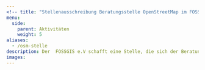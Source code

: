 ```yaml
---
<!-- title: "Stellenausschreibung Beratungsstelle OpenStreetMap im FOSSGIS e.V."
menu:
  side:
    parent: Aktivitäten
    weight: 5
aliases:
  - /osm-stelle
description: Der  FOSSGIS e.V schafft eine Stelle, die sich der Beratung rund um OpenStreetMap widmet. Jetzt bewerben.
images:
---
```


<!-- ### Worte an die Community 
Der FOSSGIS e.V. ist als Local Chapter der OpenStreetMap Foundation offizieller Ansprechpartner zu OSM-Fragen in Deutschland. Wir freuen uns, dass viele OSM-Aktive im FOSSGIS e.V. Mitglied sind und sich mit den unterschiedlichsten OSM-Themen befassen.

Die OSM-Community ist sehr informell strukturiert und kommt mit wenigen Richtlinien aus. Viele OSM-Aktive kennen sich über lokale oder thematische Vernetzungen. Viele OSM-Aktive mappen für sich und tragen einen großen Anteil zur Qualität, Aktualität und Detailgenauigkeit der OSM-Daten in ihrem Umfeld, ihrer Region oder in einem spezifischen Themenbereich bei. Diese Form der Selbstorganisation funktioniert seit fast 20 Jahren sehr gut.

Beim jährlichen OSM-Samstag, im Rahmen der FOSSGIS-Konferenz, sind seit vielen Jahren zwischen 50 und 80 OSM-Aktive dabei, lauschen den Themen der Anderen, diskutieren und entwickeln neue Ideen zur Fortentwicklung des OSM-Projekts. 

Die OSM-Daten werden mittlerweile von zahlreichen, verschiedenen gesellschaftlichen Gruppen (Firmen, Organisationen, Zivilgesellschaft) vielfältig genutzt und können zweifelsohne als immaterielles Kulturgut betrachtet werden. Die Nutzung, Anwendung sowie Kartierung führt aber auch zu vielfältigen Fragen, Konflikten und neuen Ideen. Um diese aufzunehmen braucht es Öffentlichkeitsarbeit, Dokumentation, Erklärung, Organisation von Gesprächen, Diskussionen und die Ermöglichung echten Kontakts.

Dies möchte der FOSSGIS e.V. durch die Schaffung einer bezahlten Stelle zukünftig ermöglichen. OSM-Aktive im FOSSGIS-Verein haben sich hierzu seit dem letzten OSM-Samstag im Frühjahr diesen Jahres zahlreiche Gedanken gemacht. Die Stelle soll dabei als Ansprechpartner sowohl für Nutzende als auch Beitragende fungieren. Sie soll wo nötig bei Außenstehenden die "OSM-Prinzipien" und die Funktionsweise der vielfältigen OSM-Community erklären, bei Nutzungskonflikten vermitteln und ggf. Kontakte zu lokal Beitragenden herstellen. Dies soll zum einen die Community stärken und zu einem weiteren Wachstum bzw. einem steten Nachwuchs führen. Zum anderen sollen die positiven Aspekte eines collaborativen Projektes wie OSM und der Nutzen freier, offener und allgemein verfügbarer Geo-Daten für die Gesellschaft in der Öffentlichkeit stärker beworben und bekannt gemacht werden.

### Stellen-Anzeige 
Der FOSSGIS e.V. ist ein gemeinnütziger Verein mit dem Ziel freie Software aus dem GIS-Bereich und Freie Geodaten zu fördern. Als Local Chapter der OpenStreetMap Foundation vertritt der Verein die Interessen der OpenStreetMap Community in Deutschland und versucht OpenStreetMap bei Unternehmen und Behörden bekannter zu machen. Hierfür suchen wir vorbehaltlich der Gewährung eines entsprechenden Förderbescheides [1] eine(n)

OSM-Berater:in (m/w/d) im Umfang von 20 h/Woche befristet für 2 Jahre.

#### Deine Aufgaben:
* Zusammenarbeit mit der und Unterstützung der OSM-Community bei der Vernetzung und Organisation (z.B. von Community-Treffen, Messeauftritten, Mapping-Events, OSM-Samstag).
* Unterstützung der FOSSGIS-Koordinierungsstelle bei Themen zu OpenStreetMap.
* Erstellen und Pflege von Dokumentationen und Webseiten (openstreetmap.de) die vom FOSSGIS betrieben werden.
* Förderung der Vernetzung von OSM-Aktiven und Behörden, Bildungseinrichtungen sowie halbstaatlichen und zivilgesellschaftlichen Organisationen.
* Unterstützung (Hilfe zur Selbsthilfe) der vorgenannten Organisationen
   o bei der Nutzung von OSM-Daten.
   o beim aktiven Ändern und Pflegen von OSM-Daten.
* Einwerben von Fördermitteln zur Fortführung der Stelle.

#### Was wir gern möchten:
* Du hast langjährige Erfahrung in und mit der OSM-Community und bist idealer Weise deutschlandweit gut vernetzt.
* Du bist in der Lage die Organisation und Funktionsweise von OpenStreetMap und ihrer Community fachfremden Personen verständlich zu erklären.
* Du bist in der Lage selbständig und eigenverantwortlich zu arbeiten.
* Du bist bereit gelegentlich außerhalb der üblichen Bürozeiten an Community- oder Arbeitstreffen teilzunehmen.

#### Was wir bieten:
* Die Möglichkeit für ein spannendes Communityprojekt zu arbeiten.
* Die Stelle birgt großen Gestaltungsspielraum, d.h. Bewerber:in kann aktiv an den Aufgaben mitgestalten.
* Die Möglichkeit im Berliner Büro und/oder mobil zu arbeiten.
* Flexible Arbeitszeiten.
* Die Stelle ist sowohl für die Tätigkeit im Rahmen eines Arbeitsvertrages als auch als freiberufliche Tätigkeit auf Honorarbasis möglich.

Interesse? Dann sprich uns an oder lass uns deine Bewerbung mit 
Gehalts-/Honorarvorstellung bis zum 29.09.2023 zukommen per E-Mail an vorstand@fossgis.de.

[1] https://www.deutsche-stiftung-engagement-und-ehrenamt.de/foerderung/transformd/

